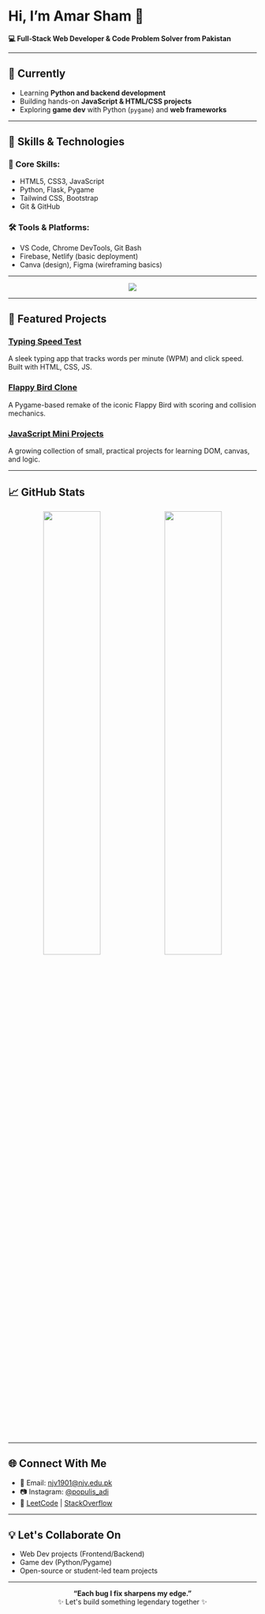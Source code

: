 # Hi, I’m Amar Sham 👋

**💻 Full‑Stack Web Developer & Code Problem Solver from Pakistan**

---

## 🌱 Currently
- Learning **Python and backend development**
- Building hands-on **JavaScript & HTML/CSS projects**
- Exploring **game dev** with Python (`pygame`) and **web frameworks**

---

## 🔧 Skills & Technologies

### 🧠 Core Skills:
- HTML5, CSS3, JavaScript
- Python, Flask, Pygame
- Tailwind CSS, Bootstrap
- Git & GitHub

### 🛠️ Tools & Platforms:
- VS Code, Chrome DevTools, Git Bash
- Firebase, Netlify (basic deployment)
- Canva (design), Figma (wireframing basics)

---

<p align="center">
  <img src="https://skillicons.dev/icons?i=html,css,js,python,tailwind,bootstrap,git,github,figma,vscode,firebase&theme=dark" />
</p>

---

## 🚀 Featured Projects

### [Typing Speed Test](https://github.com/AmarshamPrem/Typing-Speed-Test)
A sleek typing app that tracks words per minute (WPM) and click speed. Built with HTML, CSS, JS.

### [Flappy Bird Clone](https://github.com/AmarshamPrem/Flappy-Bird-Clone)
A Pygame-based remake of the iconic Flappy Bird with scoring and collision mechanics.

### [JavaScript Mini Projects](https://github.com/AmarshamPrem/JavaScript-Projects)
A growing collection of small, practical projects for learning DOM, canvas, and logic.

---

## 📈 GitHub Stats

<p align="center">
  <img src="https://github-readme-stats.vercel.app/api?username=AmarshamPrem&show_icons=true&theme=merko&count_private=true&bg_color=000000&title_color=00FF9F&icon_color=00FF9F&text_color=FFFFFF" width="48%">
  <img src="https://github-readme-stats.vercel.app/api/top-langs/?username=AmarshamPrem&layout=compact&theme=merko&hide_border=true&bg_color=000000&title_color=00FF9F&text_color=FFFFFF" width="48%">
</p>

---

## 🌐 Connect With Me
- 📧 Email: njv1901@njv.edu.pk
- 📷 Instagram: [@populis_adi](https://instagram.com/populis_adi)
- 🧠 [LeetCode](https://leetcode.com/u/iv9tli7xb6/) | [StackOverflow](https://stackoverflow.com/users/29973450/amarsham-prem)

---

## 💡 Let's Collaborate On
- Web Dev projects (Frontend/Backend)
- Game dev (Python/Pygame)
- Open-source or student-led team projects

---

<p align="center">
  <b>“Each bug I fix sharpens my edge.”</b>
  <br>✨ Let's build something legendary together ✨
</p>
